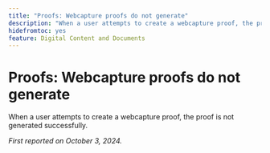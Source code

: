 ```yaml
---
title: "Proofs: Webcapture proofs do not generate"
description: "When a user attempts to create a webcapture proof, the proof is not generated successfully."
hidefromtoc: yes
feature: Digital Content and Documents
---
```


# Proofs: Webcapture proofs do not generate

When a user attempts to create a webcapture proof, the proof is not generated successfully.

_First reported on October 3, 2024._
